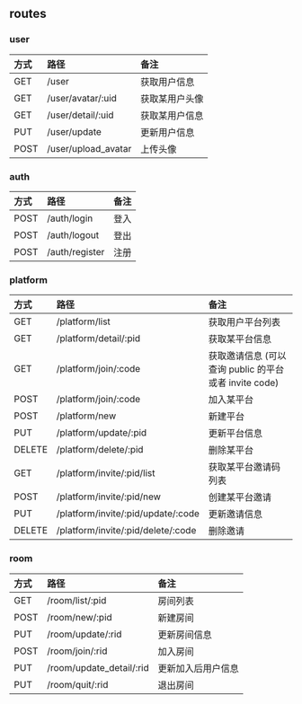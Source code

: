 
## routes

### user

| 方式 | 路径 | 备注 |
|:----|:----|:----|
| GET | /user | 获取用户信息 |
| GET | /user/avatar/:uid | 获取某用户头像 |
| GET | /user/detail/:uid | 获取某用户信息 |
| PUT | /user/update | 更新用户信息 |
| POST | /user/upload_avatar | 上传头像 |

### auth

| 方式 | 路径 | 备注 |
|:----|:----|:----|
| POST | /auth/login | 登入 |
| POST | /auth/logout | 登出 |
| POST | /auth/register | 注册 |

### platform

| 方式 | 路径 | 备注 |
|:----|:----|:----|
| GET | /platform/list | 获取用户平台列表 |
| GET | /platform/detail/:pid | 获取某平台信息 |
| GET | /platform/join/:code | 获取邀请信息 (可以查询 public 的平台或者 invite code) |
| POST | /platform/join/:code | 加入某平台 |
| POST | /platform/new | 新建平台 |
| PUT | /platform/update/:pid | 更新平台信息 |
| DELETE | /platform/delete/:pid | 删除某平台 |
| GET | /platform/invite/:pid/list | 获取某平台邀请码列表 |
| POST | /platform/invite/:pid/new | 创建某平台邀请 |
| PUT | /platform/invite/:pid/update/:code | 更新邀请信息 |
| DELETE | /platform/invite/:pid/delete/:code | 删除邀请 |

### room

| 方式 | 路径 | 备注 |
|:----|:----|:----|
| GET | /room/list/:pid | 房间列表 |
| POST | /room/new/:pid | 新建房间 |
| PUT | /room/update/:rid | 更新房间信息 |
| POST | /room/join/:rid | 加入房间 |
| PUT | /room/update_detail/:rid | 更新加入后用户信息 |
| PUT | /room/quit/:rid | 退出房间 |
